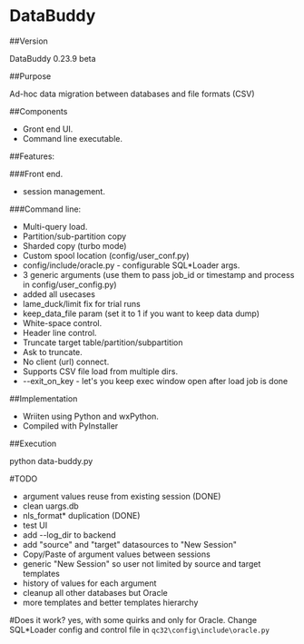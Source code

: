 # DataBuddy
##Version

DataBuddy 0.23.9 beta

##Purpose

Ad-hoc data migration between databases and file formats (CSV)

##Components
- Gront end UI.
- Command line executable.
  
##Features:

###Front end.

- session management.

###Command line:
- Multi-query load.
- Partition/sub-partition copy
- Sharded copy (turbo mode)
- Custom spool location (config/user_conf.py)
- config/include/oracle.py - configurable SQL*Loader args.
- 3 generic arguments (use them to pass job_id or timestamp and process in config/user_config.py)
- added all usecases
- lame_duck/limit fix for trial runs
- keep_data_file param (set it to 1 if you want to keep data dump)
- White-space control.
- Header line control.
- Truncate target table/partition/subpartition
- Ask to truncate.
- No client (url) connect.
- Supports CSV file load from multiple dirs.
- --exit_on_key - let's you keep exec window open after load job is done

##Implementation

- Wriiten using Python and wxPython.
- Compiled with PyInstaller
 
##Execution

python data-buddy.py


#TODO
- argument values reuse from existing session (DONE)
- clean uargs.db
- nls_format* duplication (DONE)
- test UI
- add --log_dir to backend
- add "source" and "target" datasources to "New Session"
- Copy/Paste of argument values between sessions
- generic "New Session" so user not limited by source and target templates
- history of values for each argument
- cleanup all other databases but Oracle
- more templates and better templates hierarchy

#Does it work?
yes, with some quirks and only for Oracle. 
Change SQL*Loader config and control file in ```qc32\config\include\oracle.py```

